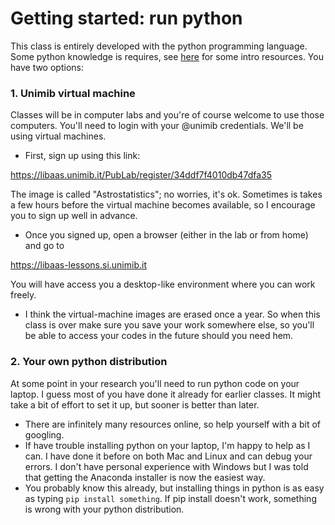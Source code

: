 # Getting started: run python

This class is entirely developed with the python programming language. Some python knowledge is requires, see [here](README.md) for some intro resources. You have two options:

### 1. Unimib virtual machine

Classes will be in computer labs and you're of course welcome to use those computers. You'll need to login with your @unimib credentials. We'll be using virtual machines. 

- First, sign up using this link:

https://libaas.unimib.it/PubLab/register/34ddf7f4010db47dfa35

The image is called "Astrostatistics"; no worries, it's ok. Sometimes is takes a few hours before the virtual machine becomes available, so I encourage you to sign up well in advance.  

- Once you signed up, open a browser (either in the lab or from home) and go to

https://libaas-lessons.si.unimib.it

You will have access you a desktop-like environment where you can work freely. 

- I think the virtual-machine images are erased once a year. So when this class is over make sure you save your work somewhere else, so you'll be able to access your codes in the future should you need hem. 


### 2. Your own python distribution
At some point in your research you'll need to run python code on your laptop. I guess most of you have done it already for earlier classes. It might take a bit of effort to set it up, but sooner is better than later.

- There are infinitely many resources online, so help yourself with a bit of googling.
- If have trouble installing python on your laptop, I'm happy to help as I can. I have done it before on both Mac and Linux and can debug your errors. I don't have personal experience with Windows but I was told that getting the Anaconda installer is now the easiest way.
- You probably know this already, but installing things in python is as easy as typing `pip install something`. If pip install doesn't work, something is wrong with your python distribution.

